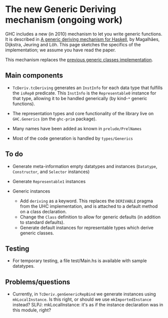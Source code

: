 # The new Generic Deriving mechanism (ongoing work)


GHC includes a new (in 2010) mechanism to let you write generic functions.  It is described in [ A generic deriving mechanism for Haskell](http://www.dreixel.net/research/pdf/gdmh_nocolor.pdf), by Magalhães, Dijkstra, Jeuring and Löh.  This page sketches the specifics of the implementation; we assume you have read the paper.


This mechanism replaces the [previous generic classes implementation](http://www.haskell.org/ghc/docs/6.12.2/html/users_guide/generic-classes.html).

## Main components

- `TcDeriv.tcDeriving` generates an `InstInfo` for each data type that fulfills the `isRep0` predicate. This `InstInfo` is the `Representable0` instance for that type, allowing it to be handled generically (by kind-`*` generic functions).

- The representation types and core functionality of the library live on `GHC.Generics` (on the `ghc-prim` package).

- Many names have been added as known in `prelude/PrelNames`

- Most of the code generation is handled by `types/Generics`

## To do

- Generate meta-information empty datatypes and instances (`Datatype`, `Constructor`, and `Selector` instances)

- Generate `Representable1` instances

- Generic instances

  - Add `deriving` as a keyword. This replaces the `DERIVABLE` pragma from the UHC implementation, and is attached to a default method on a class declaration.
  - Change the `Class` definition to allow for generic defaults (in addition to standard defaults).
  - Generate default instances for representable types which derive generic classes.

## Testing

- For temporary testing, a file test/Main.hs is available with sample datatypes.

## Problems/questions

- Currently, in `TcDeriv.genGenericRepBind` we generate instances using `mkLocalInstance`. Is this right, or should we use `mkImportedInstance` instead?  SLPJ: mkLocalInstance: it's as if the instance declaration was in this module, right?
